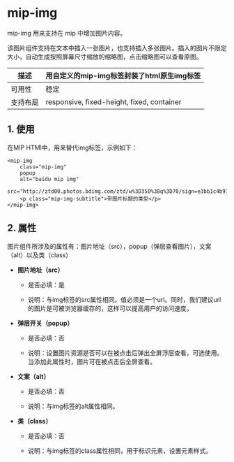 # mip-img

mip-img 用来支持在 mip 中增加图片内容。

该图片组件支持在文本中插入一张图片，也支持插入多张图片。插入的图片不限定大小，自动生成按照屏幕尺寸缩放的缩略图，点击缩略图可以查看原图。

描述|用自定义的mip-img标签封装了html原生img标签
----|----
可用性|稳定
支持布局| responsive, fixed-height, fixed, container

## 1. 使用

在MIP HTMl中，用来替代img标签，示例如下：

```
<mip-img 
    class="mip-img" 
    popup 
    alt="baidu mip img" 
    src="http://ztd00.photos.bdimg.com/ztd/w%3D350%3Bq%3D70/sign=e3bb1c4b97ef76c6d0d2fd2ead2d8cc7/f703738da9773912b57d4b0bff198618367ae205.jpg">
    <p class="mip-img-subtitle">带图片标题的类型</p>
</mip-img>
```
## 2. 属性

图片组件所涉及的属性有：图片地址（src），popup（弹层查看图片），文案（alt）以及类（class）

- **图片地址（src）**

    - 是否必填：是

    - 说明：与img标签的src属性相同。值必须是一个url。同时，我们建议url的图片是可被浏览器缓存的，这样可以提高用户的访问速度。

- **弹层开关（popup）**

    - 是否必填：否

    - 说明：设置图片资源是否可以在被点击后弹出全屏浮层查看，可选使用。当添加此属性时，图片可在被点击后全屏查看。

- **文案（alt）**

    - 是否必填：否

    - 说明：与img标签的alt属性相同。

- **类（class）**

    - 是否必填：否

    - 说明：与img标签的class属性相同，用于标识元素，设置元素样式。
